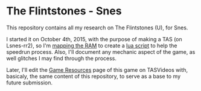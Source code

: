 # The Flintstones - Snes
This repository contains all my research on The Flintstones (U), for Snes.

I started it on October 4th, 2015, with the purpose of making a TAS (on Lsnes-rr2), so I'm [mapping the RAM](/RAM%20Map.md) to create a [lua script](/The-Flintstones-Utils.lua) to help the speedrun process. Also, I'll document any mechanic aspect of the game, as well glitches I may find through the process.

Later, I'll edit the [Game Resources](http://tasvideos.org/GameResources/SNES/TheFlintstones.html) page of this game on TASVideos with, basicaly, the same content of this repository, to serve as a base to my future submission.
